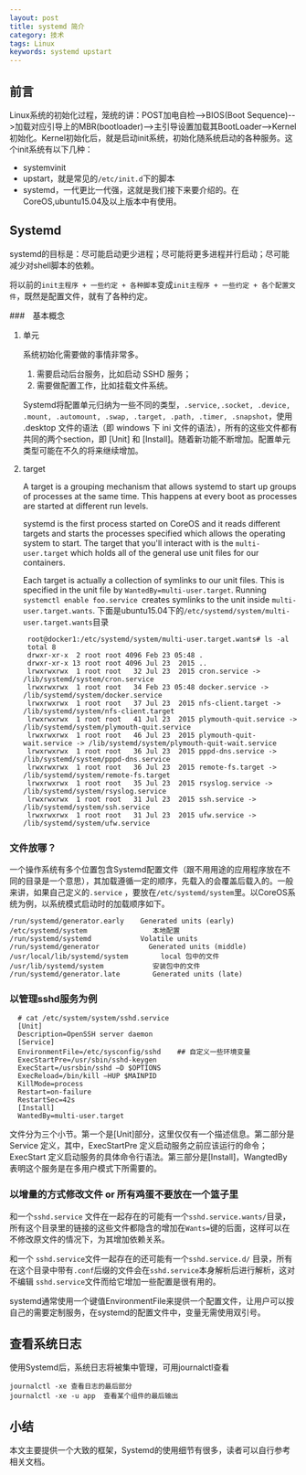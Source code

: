 ```yaml
---
layout: post
title: systemd 简介
category: 技术
tags: Linux
keywords: systemd upstart
---
```


## 前言

Linux系统的初始化过程，笼统的讲：POST加电自检-->BIOS(Boot Sequence)-->加载对应引导上的MBR(bootloader)-->主引导设置加载其BootLoader-->Kernel初始化。Kernel初始化后，就是启动init系统，初始化随系统启动的各种服务。这个init系统有以下几种：

- systemvinit
- upstart，就是常见的`/etc/init.d`下的脚本
- systemd，一代更比一代强，这就是我们接下来要介绍的。在CoreOS,ubuntu15.04及以上版本中有使用。

## Systemd

systemd的目标是：尽可能启动更少进程；尽可能将更多进程并行启动；尽可能减少对shell脚本的依赖。

将以前的`init主程序 + 一些约定 + 各种脚本`变成`init主程序 + 一些约定 + 各个配置文件`，既然是配置文件，就有了各种约定。

###　基本概念

1. 单元

    系统初始化需要做的事情非常多。
    
    1. 需要启动后台服务，比如启动 SSHD 服务；
    2. 需要做配置工作，比如挂载文件系统。
    
    Systemd将配置单元归纳为一些不同的类型，`.service,.socket, .device, .mount, .automount, .swap, .target, .path, .timer, .snapshot`，使用 .desktop 文件的语法（即 windows 下 ini 文件的语法），所有的这些文件都有共同的两个section，即 [Unit] 和 [Install]。随着新功能不断增加。配置单元类型可能在不久的将来继续增加。

2. target

    A target is a grouping mechanism that allows systemd to start up groups of processes at the same time. This happens at every boot as processes are started at different run levels.
    
    systemd is the first process started on CoreOS and it reads different targets and starts the processes specified which allows the operating system to start. The target that you'll interact with is the `multi-user.target` which holds all of the general use unit files for our containers.
    
    Each target is actually a collection of symlinks to our unit files. This is specified in the unit file by `WantedBy=multi-user.target`. Running `systemctl enable foo.service `creates symlinks to the unit inside `multi-user.target.wants`. 下面是ubuntu15.04下的`/etc/systemd/system/multi-user.target.wants`目录


        root@docker1:/etc/systemd/system/multi-user.target.wants# ls -al
        total 8
        drwxr-xr-x  2 root root 4096 Feb 23 05:48 .
        drwxr-xr-x 13 root root 4096 Jul 23  2015 ..
        lrwxrwxrwx  1 root root   32 Jul 23  2015 cron.service -> /lib/systemd/system/cron.service
        lrwxrwxrwx  1 root root   34 Feb 23 05:48 docker.service -> /lib/systemd/system/docker.service
        lrwxrwxrwx  1 root root   37 Jul 23  2015 nfs-client.target -> /lib/systemd/system/nfs-client.target
        lrwxrwxrwx  1 root root   41 Jul 23  2015 plymouth-quit.service -> /lib/systemd/system/plymouth-quit.service
        lrwxrwxrwx  1 root root   46 Jul 23  2015 plymouth-quit-wait.service -> /lib/systemd/system/plymouth-quit-wait.service
        lrwxrwxrwx  1 root root   36 Jul 23  2015 pppd-dns.service -> /lib/systemd/system/pppd-dns.service
        lrwxrwxrwx  1 root root   36 Jul 23  2015 remote-fs.target -> /lib/systemd/system/remote-fs.target
        lrwxrwxrwx  1 root root   35 Jul 23  2015 rsyslog.service -> /lib/systemd/system/rsyslog.service
        lrwxrwxrwx  1 root root   31 Jul 23  2015 ssh.service -> /lib/systemd/system/ssh.service
        lrwxrwxrwx  1 root root   31 Jul 23  2015 ufw.service -> /lib/systemd/system/ufw.service
        
### 文件放哪？

一个操作系统有多个位置包含Systemd配置文件（跟不用用途的应用程序放在不同的目录是一个意思），其加载遵循一定的顺序，先载入的会覆盖后载入的。一般来讲，如果自己定义的`.service` ，要放在`/etc/systemd/system`里。以CoreOS系统为例，以系统模式启动时的加载顺序如下。

    /run/systemd/generator.early    Generated units (early)
    /etc/systemd/system                本地配置
    /run/systemd/systemd            Volatile units
    /run/systemd/generator            Generated units (middle)
    /usr/local/lib/systemd/system        local 包中的文件
    /usr/lib/systemd/system            安装包中的文件
    /run/systemd/generator.late        Generated units (late)

### 以管理sshd服务为例

      # cat /etc/system/system/sshd.service
      [Unit]
      Description=OpenSSH server daemon
      [Service]
      EnvironmentFile=/etc/sysconfig/sshd    ## 自定义一些环境变量
      ExecStartPre=/usr/sbin/sshd-keygen
      ExecStart=/usrsbin/sshd –D $OPTIONS
      ExecReload=/bin/kill –HUP $MAINPID
      KillMode=process
      Restart=on-failure
      RestartSec=42s
      [Install]
      WantedBy=multi-user.target
      
文件分为三个小节。第一个是[Unit]部分，这里仅仅有一个描述信息。第二部分是 Service 定义，其中，ExecStartPre 定义启动服务之前应该运行的命令；ExecStart 定义启动服务的具体命令行语法。第三部分是[Install]，WangtedBy 表明这个服务是在多用户模式下所需要的。


### 以增量的方式修改文件 or 所有鸡蛋不要放在一个篮子里

和一个`sshd.service` 文件在一起存在的可能有一个`sshd.service.wants/`目录，所有这个目录里的链接的这些文件都隐含的增加在`Wants=`键的后面，这样可以在不修改原文件的情况下，为其增加依赖关系。

和一个 `sshd.service`文件一起存在的还可能有一个`sshd.service.d/` 目录，所有在这个目录中带有`.conf`后缀的文件会在`sshd.service`本身解析后进行解析，这对不编辑 `sshd.service`文件而给它增加一些配置是很有用的。

systemd通常使用一个键值EnvironmentFile来提供一个配置文件，让用户可以按自己的需要定制服务，在systemd的配置文件中，变量无需使用双引号。

## 查看系统日志

使用Systemd后，系统日志将被集中管理，可用journalctl查看

    journalctl -xe 查看日志的最后部分
    journalctl -xe -u app  查看某个组件的最后输出

## 小结

本文主要提供一个大致的框架，Systemd的使用细节有很多，读者可以自行参考相关文档。